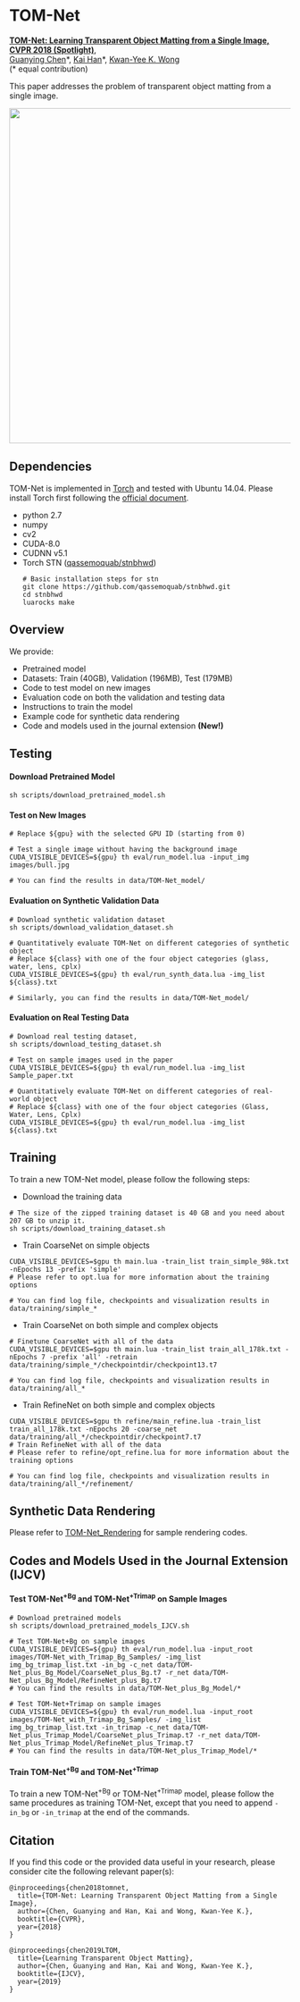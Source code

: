 # TOM-Net
**[TOM-Net: Learning Transparent Object Matting from a Single Image, CVPR 2018 (Spotlight)](http://gychen.org/TOM-Net/)**,
<br>
[Guanying Chen](http://www.gychen.org)\*, [Kai Han](http://www.hankai.org/)\*, [Kwan-Yee K. Wong](http://i.cs.hku.hk/~kykwong/)
<br>
(\* equal contribution)

This paper addresses the problem of transparent object matting from a single image.
<br>
<p align="center">
    <img src='images/cvpr2018_tom-net.jpg' width="600" >
</p>


## Dependencies
TOM-Net is implemented in [Torch](http://torch.ch/) and tested with Ubuntu 14.04. Please install Torch first following the [official document](http://torch.ch/docs/getting-started.html#_). 
- python 2.7 
- numpy
- cv2 
- CUDA-8.0  
- CUDNN v5.1
- Torch STN ([qassemoquab/stnbhwd](https://github.com/qassemoquab/stnbhwd))
    ```shell
    # Basic installation steps for stn
    git clone https://github.com/qassemoquab/stnbhwd.git
    cd stnbhwd
    luarocks make
    ```

## Overview
We provide:

- Pretrained model
- Datasets: Train (40GB), Validation (196MB), Test (179MB)
- Code to test model on new images
- Evaluation code on both the validation and testing data
- Instructions to train the model 
- Example code for synthetic data rendering
- Code and models used in the journal extension <b>(New!)</b>

## Testing
#### Download Pretrained Model
```
sh scripts/download_pretrained_model.sh
```

#### Test on New Images
```shell
# Replace ${gpu} with the selected GPU ID (starting from 0)

# Test a single image without having the background image
CUDA_VISIBLE_DEVICES=${gpu} th eval/run_model.lua -input_img images/bull.jpg 

# You can find the results in data/TOM-Net_model/
```

#### Evaluation on Synthetic Validation Data
```shell
# Download synthetic validation dataset
sh scripts/download_validation_dataset.sh

# Quantitatively evaluate TOM-Net on different categories of synthetic object 
# Replace ${class} with one of the four object categories (glass, water, lens, cplx)
CUDA_VISIBLE_DEVICES=${gpu} th eval/run_synth_data.lua -img_list ${class}.txt

# Similarly, you can find the results in data/TOM-Net_model/
```

#### Evaluation on Real Testing Data
```shell
# Download real testing dataset, 
sh scripts/download_testing_dataset.sh

# Test on sample images used in the paper
CUDA_VISIBLE_DEVICES=${gpu} th eval/run_model.lua -img_list Sample_paper.txt

# Quantitatively evaluate TOM-Net on different categories of real-world object 
# Replace ${class} with one of the four object categories (Glass, Water, Lens, Cplx)
CUDA_VISIBLE_DEVICES=${gpu} th eval/run_model.lua -img_list ${class}.txt  
```

## Training
To train a new TOM-Net model, please follow the following steps:
- Download the training data
```shell
# The size of the zipped training dataset is 40 GB and you need about 207 GB to unzip it.
sh scripts/download_training_dataset.sh
```

- Train CoarseNet on simple objects
```shell
CUDA_VISIBLE_DEVICES=$gpu th main.lua -train_list train_simple_98k.txt -nEpochs 13 -prefix 'simple'
# Please refer to opt.lua for more information about the training options

# You can find log file, checkpoints and visualization results in data/training/simple_*
```

- Train CoarseNet on both simple and complex objects
```shell
# Finetune CoarseNet with all of the data
CUDA_VISIBLE_DEVICES=$gpu th main.lua -train_list train_all_178k.txt -nEpochs 7 -prefix 'all' -retrain data/training/simple_*/checkpointdir/checkpoint13.t7

# You can find log file, checkpoints and visualization results in data/training/all_*
```

- Train RefineNet on both simple and complex objects
```shell
CUDA_VISIBLE_DEVICES=$gpu th refine/main_refine.lua -train_list train_all_178k.txt -nEpochs 20 -coarse_net data/training/all_*/checkpointdir/checkpoint7.t7 
# Train RefineNet with all of the data
# Please refer to refine/opt_refine.lua for more information about the training options

# You can find log file, checkpoints and visualization results in data/training/all_*/refinement/
```

## Synthetic Data Rendering
Please refer to [TOM-Net_Rendering](https://github.com/guanyingc/TOM-Net_Rendering) for sample rendering codes.

## Codes and Models Used in the Journal Extension (IJCV)
#### Test TOM-Net<sup>+Bg</sup> and TOM-Net<sup>+Trimap</sup> on Sample Images
```shell
# Download pretrained models
sh scripts/download_pretrained_models_IJCV.sh

# Test TOM-Net+Bg on sample images
CUDA_VISIBLE_DEVICES=${gpu} th eval/run_model.lua -input_root images/TOM-Net_with_Trimap_Bg_Samples/ -img_list img_bg_trimap_list.txt -in_bg -c_net data/TOM-Net_plus_Bg_Model/CoarseNet_plus_Bg.t7 -r_net data/TOM-Net_plus_Bg_Model/RefineNet_plus_Bg.t7 
# You can find the results in data/TOM-Net_plus_Bg_Model/*

# Test TOM-Net+Trimap on sample images
CUDA_VISIBLE_DEVICES=${gpu} th eval/run_model.lua -input_root images/TOM-Net_with_Trimap_Bg_Samples/ -img_list img_bg_trimap_list.txt -in_trimap -c_net data/TOM-Net_plus_Trimap_Model/CoarseNet_plus_Trimap.t7 -r_net data/TOM-Net_plus_Trimap_Model/RefineNet_plus_Trimap.t7 
# You can find the results in data/TOM-Net_plus_Trimap_Model/*
```

#### Train TOM-Net<sup>+Bg</sup> and TOM-Net<sup>+Trimap</sup> 
To train a new TOM-Net<sup>+Bg</sup> or TOM-Net<sup>+Trimap</sup> model, please follow the same procedures as training TOM-Net, except that you need to append `-in_bg` or `-in_trimap` at the end of the commands.

## Citation
If you find this code or the provided data useful in your research, please consider cite the following relevant paper(s): 

```
@inproceedings{chen2018tomnet,
  title={TOM-Net: Learning Transparent Object Matting from a Single Image},
  author={Chen, Guanying and Han, Kai and Wong, Kwan-Yee K.},
  booktitle={CVPR},
  year={2018}
}

@inproceedings{chen2019LTOM,
  title={Learning Transparent Object Matting},
  author={Chen, Guanying and Han, Kai and Wong, Kwan-Yee K.},
  booktitle={IJCV},
  year={2019}
}
```


